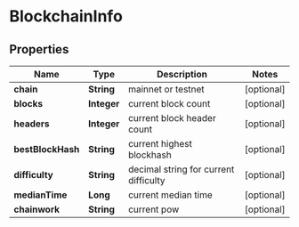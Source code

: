 

# BlockchainInfo

## Properties

Name | Type | Description | Notes
------------ | ------------- | ------------- | -------------
**chain** | **String** | mainnet or testnet |  [optional]
**blocks** | **Integer** | current block count |  [optional]
**headers** | **Integer** | current block header count |  [optional]
**bestBlockHash** | **String** | current highest blockhash |  [optional]
**difficulty** | **String** | decimal string for current difficulty |  [optional]
**medianTime** | **Long** | current median time |  [optional]
**chainwork** | **String** | current pow |  [optional]



